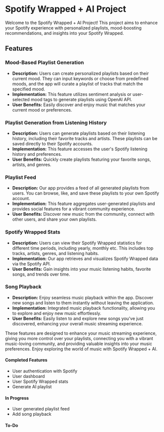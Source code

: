 # Spotify Wrapped + AI Project

Welcome to the Spotify Wrapped + AI Project! This project aims to enhance your Spotify experience with personalized playlists, mood-boosting recommendations, and insights into your Spotify Wrapped.

## Features

### Mood-Based Playlist Generation

- **Description:** Users can create personalized playlists based on their current mood. They can input keywords or choose from predefined moods, and the app will curate a playlist of tracks that match the specified mood.
- **Implementation:** This feature utilizes sentiment analysis or user-selected mood tags to generate playlists using OpenAI API.
- **User Benefits:** Easily discover and enjoy music that matches your current mood or preferences.

### Playlist Generation from Listening History

- **Description:** Users can generate playlists based on their listening history, including their favorite tracks and artists. These playlists can be saved directly to their Spotify accounts.
- **Implementation:** This feature accesses the user's Spotify listening history and preferences.
- **User Benefits:** Quickly create playlists featuring your favorite songs, artists, and genres.

### Playlist Feed

- **Description:** Our app provides a feed of all generated playlists from users. You can browse, like, and save these playlists to your own Spotify account.
- **Implementation:** This feature aggregates user-generated playlists and provides social features for a vibrant community experience.
- **User Benefits:** Discover new music from the community, connect with other users, and share your own playlists.

### Spotify Wrapped Stats

- **Description:** Users can view their Spotify Wrapped statistics for different time periods, including yearly, monthly etc. This includes top tracks, artists, genres, and listening habits.
- **Implementation:** Our app retrieves and visualizes Spotify Wrapped data via the Spotify API.
- **User Benefits:** Gain insights into your music listening habits, favorite songs, and trends over time.

### Song Playback

- **Description:** Enjoy seamless music playback within the app. Discover new songs and listen to them instantly without leaving the application.
- **Implementation:** Integrated music playback functionality, allowing you to explore and enjoy new music effortlessly.
- **User Benefits:** Easily listen to and explore new songs you've just discovered, enhancing your overall music streaming experience.

These features are designed to enhance your music streaming experience, giving you more control over your playlists, connecting you with a vibrant music-loving community, and providing valuable insights into your music preferences. Enjoy exploring the world of music with Spotify Wrapped + AI.

#### Completed Features

- User authentication with Spotify
- User dashboard
- User Spotify Wrapped stats
- Generate AI playlist

#### In Progress

- User generated playlist feed
- Add song playback

#### To-Do
